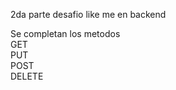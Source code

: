 2da parte desafio like me en backend </br>

Se completan los metodos </br>
GET </br>
PUT </br>
POST </br>
DELETE
